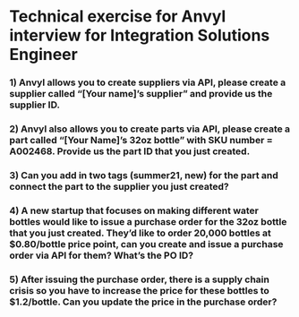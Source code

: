 
# Technical exercise for Anvyl interview for Integration Solutions Engineer

### 1) Anvyl allows you to create suppliers via API, please create a supplier called “[Your name]’s supplier” and provide us the supplier ID. 

### 2) Anvyl also allows you to create parts via API, please create a part called “[Your Name]’s 32oz bottle” with SKU number = A002468. Provide us the part ID that you just created.

### 3) Can you add in two tags (summer21, new) for the part and connect the part to the supplier you just created?

### 4) A new startup that focuses on making different water bottles would like to issue a purchase order for the 32oz bottle that you just created. They’d like to order 20,000 bottles at $0.80/bottle price point, can you create and issue a purchase order via API for them? What’s the PO ID? 

### 5) After issuing the purchase order, there is a supply chain crisis so you have to increase the price for these bottles to $1.2/bottle. Can you update the price in the purchase order? 